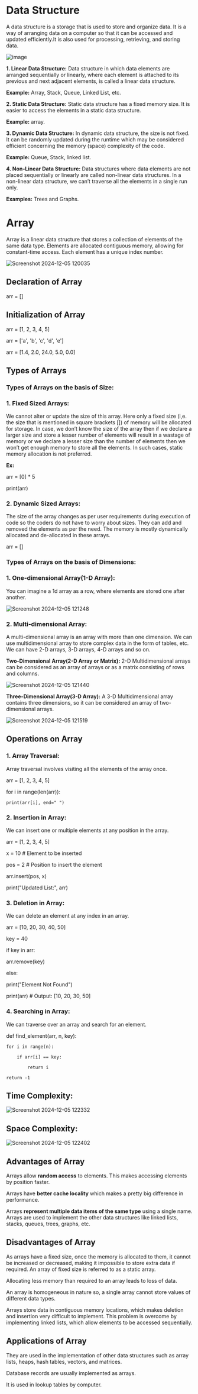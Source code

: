 # Data Structure
A data structure is a storage that is used to store and organize data. It is a way of arranging data on a computer so that it can be accessed and updated efficiently.It is also used for processing, retrieving, and storing data.

![image](https://github.com/user-attachments/assets/f4be384b-43b8-4557-adfc-c404cf619f93)

**1. Linear Data Structure:** Data structure in which data elements are arranged sequentially or linearly, where each element is attached to its previous and next adjacent elements, is called a linear data structure. 

**Example:** Array, Stack, Queue, Linked List, etc.

**2. Static Data Structure:** Static data structure has a fixed memory size. It is easier to access the elements in a static data structure. 

**Example:** array.

**3. Dynamic Data Structure:** In dynamic data structure, the size is not fixed. It can be randomly updated during the runtime which may be considered efficient concerning the memory (space) complexity of the code. 

**Example:** Queue, Stack, linked list.

**4. Non-Linear Data Structure:** Data structures where data elements are not placed sequentially or linearly are called non-linear data structures. In a non-linear data structure, we can’t traverse all the elements in a single run only. 

**Examples:** Trees and Graphs.

# Array
Array is a linear data structure that stores a collection of elements of the same data type. Elements are allocated contiguous memory, allowing for constant-time access. Each element has a unique index number.

![Screenshot 2024-12-05 120035](https://github.com/user-attachments/assets/373b251a-dd92-462d-94bd-79361fe1bc77)

## Declaration of Array
arr = []

## Initialization of Array
arr = [1, 2, 3, 4, 5]

arr = ['a', 'b', 'c', 'd', 'e']

arr = [1.4, 2.0, 24.0, 5.0, 0.0] 

## Types of Arrays
### Types of Arrays on the basis of Size:
### 1. Fixed Sized Arrays:

We cannot alter or update the size of this array. Here only a fixed size (i,e. the size that is mentioned in square brackets []) of memory will be allocated for storage. In case, we don’t know the size of the array then if we declare a larger size and store a lesser number of elements will result in a wastage of memory or we declare a lesser size than the number of elements then we won’t get enough memory to store all the elements. In such cases, static memory allocation is not preferred.

**Ex:** 

arr = [0] * 5

print(arr)

### 2. Dynamic Sized Arrays:

The size of the array changes as per user requirements during execution of code so the coders do not have to worry about sizes. They can add and removed the elements as per the need. The memory is mostly dynamically allocated and de-allocated in these arrays.

arr = []

### Types of Arrays on the basis of Dimensions:
### 1. One-dimensional Array(1-D Array):

You can imagine a 1d array as a row, where elements are stored one after another.

![Screenshot 2024-12-05 121248](https://github.com/user-attachments/assets/f55f3107-e231-49ff-9667-a953413dd269)

### 2. Multi-dimensional Array:

A multi-dimensional array is an array with more than one dimension. We can use multidimensional array to store complex data in the form of tables, etc. We can have 2-D arrays, 3-D arrays, 4-D arrays and so on.

**Two-Dimensional Array(2-D Array or Matrix):** 2-D Multidimensional arrays can be considered as an array of arrays or as a matrix consisting of rows and columns.

![Screenshot 2024-12-05 121440](https://github.com/user-attachments/assets/c41e7807-35b7-46fa-9205-51bf839a2604)

**Three-Dimensional Array(3-D Array):** A 3-D Multidimensional array contains three dimensions, so it can be considered an array of two-dimensional arrays.

![Screenshot 2024-12-05 121519](https://github.com/user-attachments/assets/a4dcfad6-fa67-49a8-a7a6-a933c2f64e46)

## Operations on Array
### 1. Array Traversal:
Array traversal involves visiting all the elements of the array once.

arr = [1, 2, 3, 4, 5]

for i in range(len(arr)):

    print(arr[i], end=" ")

### 2. Insertion in Array:
We can insert one or multiple elements at any position in the array.

arr = [1, 2, 3, 4, 5]

x = 10  # Element to be inserted

pos = 2  # Position to insert the element

arr.insert(pos, x)

print("Updated List:", arr)

### 3. Deletion in Array:
We can delete an element at any index in an array.

arr = [10, 20, 30, 40, 50]

key = 40

if key in arr:

   arr.remove(key)
   
else:

   print("Element Not Found")

print(arr)  # Output: [10, 20, 30, 50]

### 4. Searching in Array:
We can traverse over an array and search for an element.

def find_element(arr, n, key):

    for i in range(n):
    
        if arr[i] == key:
        
            return i
            
    return -1

## Time Complexity:

![Screenshot 2024-12-05 122332](https://github.com/user-attachments/assets/ced2528c-fa4e-4aff-816a-de927fc83e73)

## Space Complexity:

![Screenshot 2024-12-05 122402](https://github.com/user-attachments/assets/ccd2e4ea-e8a5-4448-b7c2-ba9e01a198d2)

## Advantages of Array
Arrays allow **random access** to elements. This makes accessing elements by position faster.

Arrays have **better cache locality** which makes a pretty big difference in performance.

Arrays **represent multiple data items of the same type** using a single name.
Arrays are used to implement the other data structures like linked lists, stacks, queues, trees, graphs, etc.

## Disadvantages of Array
As arrays have a fixed size, once the memory is allocated to them, it cannot be increased or decreased, making it impossible to store extra data if required. An array of fixed size is referred to as a static array. 

Allocating less memory than required to an array leads to loss of data.

An array is homogeneous in nature so, a single array cannot store values of different data types. 

Arrays store data in contiguous memory locations, which makes deletion and insertion very difficult to implement. This problem is overcome by implementing linked lists, which allow elements to be accessed sequentially.  

## Applications of Array
They are used in the implementation of other data structures such as array lists, heaps, hash tables, vectors, and matrices.

Database records are usually implemented as arrays.

It is used in lookup tables by computer.

